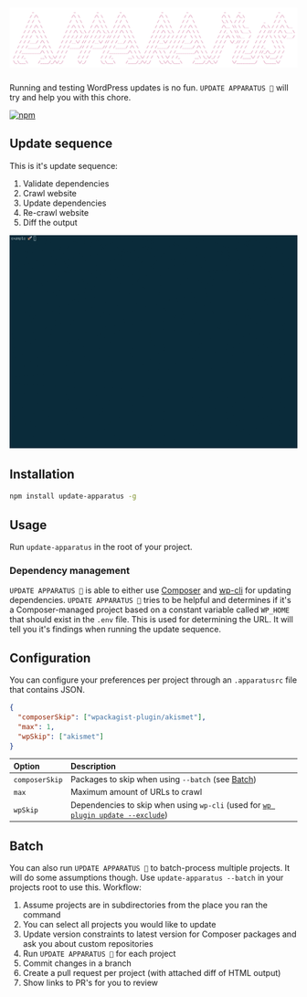 # [![UPDATE APPARATUS](media/header.png)](https://github.com/haroldangenent/update-apparatus)

Running and testing WordPress updates is no fun. `UPDATE APPARATUS 🤖` will try and help you with this chore.

[![npm](https://badge.fury.io/js/update-apparatus.svg)](https://www.npmjs.com/package/update-apparatus)

## Update sequence
This is it's update sequence:

1. Validate dependencies
2. Crawl website
3. Update dependencies
4. Re-crawl website
5. Diff the output

![Update sequence.](media/preview.gif)

## Installation

```sh
npm install update-apparatus -g
```

## Usage
Run `update-apparatus` in the root of your project.

### Dependency management
`UPDATE APPARATUS 🤖` is able to either use [Composer](https://getcomposer.org/) and [wp-cli](https://github.com/wp-cli/wp-cli) for updating dependencies. `UPDATE APPARATUS 🤖` tries to be helpful and determines if it's a Composer-managed project based on a constant variable called `WP_HOME` that should exist in the `.env` file. This is used for determining the URL. It will tell you it's findings when running the update sequence.

## Configuration
You can configure your preferences per project through an `.apparatusrc` file that contains JSON.

```json
{
  "composerSkip": ["wpackagist-plugin/akismet"],
  "max": 1,
  "wpSkip": ["akismet"]
}
```

| Option | Description |
| :--- | :--- |
| `composerSkip` | Packages to skip when using `--batch` (see [Batch](#batch))
| `max` | Maximum amount of URLs to crawl
| `wpSkip` | Dependencies to skip when using `wp-cli` (used for [`wp plugin update --exclude`](https://developer.wordpress.org/cli/commands/plugin/update/))

## Batch
You can also run `UPDATE APPARATUS 🤖` to batch-process multiple projects. It will do some assumptions though. Use `update-apparatus --batch` in your projects root to use this. Workflow:

1. Assume projects are in subdirectories from the place you ran the command
2. You can select all projects you would like to update
3. Update version constraints to latest version for Composer packages and ask you about custom repositories
4. Run `UPDATE APPARATUS 🤖` for each project
5. Commit changes in a branch
6. Create a pull request per project (with attached diff of HTML output)
7. Show links to PR's for you to review
